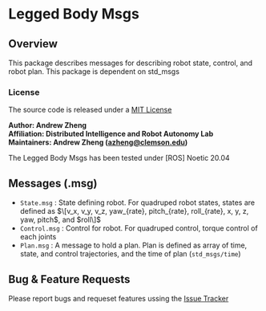 # Legged Body Msgs

## Overview
This package describes messages for describing robot state, control, and robot plan. This package is dependent on std_msgs

### License
The source code is released under a [MIT License](legged_planner/LICENSE)

**Author: Andrew Zheng <br />
Affiliation: Distributed Intelligence and Robot Autonomy Lab <br />
Maintainers: Andrew Zheng (azheng@clemson.edu)**

The Legged Body Msgs has been tested under [ROS] Noetic 20.04

## Messages (.msg)
- `State.msg` : State defining robot. For quadruped robot states, states are defined as $\[v_x, v_y, v_z, yaw_{rate}, pitch_{rate}, roll_{rate}, x, y, z, yaw, pitch$, and  $roll\]$
- `Control.msg` : Control for robot. For quadruped control, torque control of each joints
- `Plan.msg` : A message to hold a plan. Plan is defined as array of time, state, and control trajectories, and the time of plan (`std_msgs/time`)

## Bug & Feature Requests

Please report bugs and requeset features ussing the [Issue Tracker](https://github.com/AndrewZheng-1011/legged_planner/issues)
